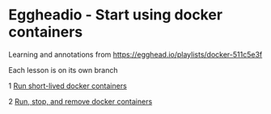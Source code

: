 # Eggheadio - Start using docker containers

Learning and annotations from https://egghead.io/playlists/docker-511c5e3f

Each lesson is on its own branch

1 [Run short-lived docker containers](./01-run-short-lived-docker-containers.md)

2 [Run, stop, and remove docker containers](./02-run-stop-and-remove-containers.md)

